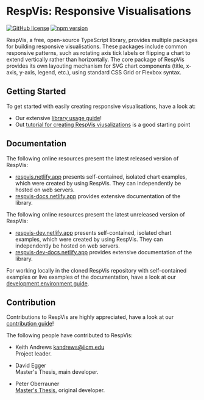# RespVis: Responsive Visualisations 

[![GitHub license](https://img.shields.io/badge/license-MIT-blue.svg)](https://github.com/tugraz-isds/respvis/blob/master/LICENSE) [![npm version](https://img.shields.io/npm/v/respvis.svg?style=flat)](https://www.npmjs.com/package/respvis)

RespVis, a free, open-source TypeScript library, provides multiple packages 
for building responsive visualisations. These packages include common responsive
patterns, such as rotating axis tick labels or flipping a chart to extend
vertically rather than horizontally.
The core package of RespVis provides its own layouting mechanism for SVG
chart components (title, x-axis, y-axis, legend, etc.), using standard
CSS Grid or Flexbox syntax.


## Getting Started

To get started with easily creating responsive visualisations,
have a look at:
- Our extensive [library usage guide](https://respvis-docs.netlify.app/?path=/docs/using-respvis-using-respvis--docs)!
- Out [tutorial for creating RespVis viusalizations](https://respvis-docs.netlify.app/?path=/docs/using-respvis-charts-how-to-create-a-chart--docs) is a good starting point



## Documentation

The following online resources present the latest released version of 
RespVis:
- [respvis.netlify.app](https://respvis.netlify.app/) presents 
  self-contained, isolated chart examples, which were created 
  by using RespVis. They can independently be hosted on web servers.
- [respvis-docs.netlify.app](https://respvis-docs.netlify.app/)
  provides extensive documentation of the library.

The following online resources present the latest unreleased version
of RespVis:
- [respvis-dev.netlify.app](https://respvis-dev.netlify.app/) presents
  self-contained, isolated chart examples, which were created by using 
  RespVis. They can independently be hosted on web servers.
- [respvis-dev-docs.netlify.app](https://respvis-dev-docs.netlify.app/)
  provides extensive documentation of the library.

For working locally in the cloned RespVis repository with self-contained 
examples or live examples of the documentation, have a look at our 
[development environment guide](https://respvis-dev-docs.netlify.app/?path=/docs/contributing-development-environment--docs).


## Contribution

Contributions to RespVis are highly appreciated, have a look at our
[contribution guide](https://respvis-docs.netlify.app/?path=/docs/contributing-contributing--docs)!

The following people have contributed to RespVis:

- Keith Andrews
  [kandrews@iicm.edu](mailto:kandrews@iicm.edu?subject=RespVis)  
  Project leader.

- David Egger  
  Master's Thesis, main developer.

- Peter Oberrauner  
  [Master's Thesis](https://ftp.isds.tugraz.at/pub/theses/poberrauner-2022-msc.pdf),
  original developer.

